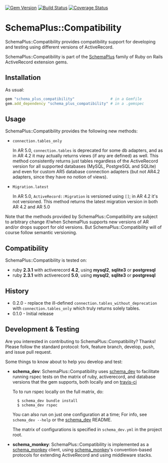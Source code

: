 [![Gem Version](https://badge.fury.io/rb/schema_plus_compatibility.svg)](http://badge.fury.io/rb/schema_plus_compatibility)
[![Build Status](https://secure.travis-ci.org/SchemaPlus/schema_plus_compatibility.svg)](http://travis-ci.org/SchemaPlus/schema_plus_compatibility)
[![Coverage Status](https://coveralls.io/repos/github/SchemaPlus/schema_plus_compatibility/badge.svg?branch=master)](https://coveralls.io/github/SchemaPlus/schema_plus_compatibility?branch=master)

# SchemaPlus::Compatibility

SchemaPlus::Compatibility provides compatibility support for developing and testing using different versions of ActiveRecord.

SchemaPlus::Compatibility is part of the [SchemaPlus](https://github.com/SchemaPlus/) family of Ruby on Rails ActiveRecord extension gems.

## Installation

<!-- SCHEMA_DEV: TEMPLATE INSTALLATION - begin -->
<!-- These lines are auto-inserted from a schema_dev template -->
As usual:

```ruby
gem "schema_plus_compatibility"                # in a Gemfile
gem.add_dependency "schema_plus_compatibility" # in a .gemspec
```

<!-- SCHEMA_DEV: TEMPLATE INSTALLATION - end -->

## Usage

SchemaPlus::Compatibility provides the following new methods:

* `connection.tables_only`

  In AR 5.0, `connection.tables` is deprecated for some db adapters, and as in AR 4.2 it may actually returns views (if any are defined) as well. This method consistently returns just tables regardless of the ActiveRecord version for all supported databases (MySQL, PostgreSQL and SQLite) and even for custom AR5 database connection adapters (but not AR4.2 adapters, since they have no notion of views).

* `Migration.latest`

  In AR 5.0, `ActiveRecord::Migration` is versioned using `[]`; in AR 4.2 it's not versioned.  This method returns the latest migration version in both AR 4.2 and AR 5.0

Note that the methods provided by SchemaPlus::Compatibility are subject to arbitrary change if/when SchemaPlus supports new versions of AR and/or drops support for old versions.  But SchemaPlus::Compatibility will of course follow semantic versioning.

## Compatibility

SchemaPlus::Compatibility is tested on:

<!-- SCHEMA_DEV: MATRIX - begin -->
<!-- These lines are auto-generated by schema_dev based on schema_dev.yml -->
* ruby **2.3.1** with activerecord **4.2**, using **mysql2**, **sqlite3** or **postgresql**
* ruby **2.3.1** with activerecord **5.0**, using **mysql2**, **sqlite3** or **postgresql**

<!-- SCHEMA_DEV: MATRIX - end -->

## History

* 0.2.0 - replace the ill-defined `connection.tables_without_deprecation` with `connection.tables_only` which truly returns solely tables.
* 0.1.0 - Initial release

## Development & Testing

Are you interested in contributing to SchemaPlus::Compatibility?  Thanks!  Please follow
the standard protocol: fork, feature branch, develop, push, and issue pull
request.

Some things to know about to help you develop and test:

<!-- SCHEMA_DEV: TEMPLATE USES SCHEMA_DEV - begin -->
<!-- These lines are auto-inserted from a schema_dev template -->
* **schema_dev**:  SchemaPlus::Compatibility uses [schema_dev](https://github.com/SchemaPlus/schema_dev) to
  facilitate running rspec tests on the matrix of ruby, activerecord, and database
  versions that the gem supports, both locally and on
  [travis-ci](http://travis-ci.org/SchemaPlus/schema_plus_compatibility)

  To to run rspec locally on the full matrix, do:

        $ schema_dev bundle install
        $ schema_dev rspec

  You can also run on just one configuration at a time;  For info, see `schema_dev --help` or the [schema_dev](https://github.com/SchemaPlus/schema_dev) README.

  The matrix of configurations is specified in `schema_dev.yml` in
  the project root.


<!-- SCHEMA_DEV: TEMPLATE USES SCHEMA_DEV - end -->

<!-- SCHEMA_DEV: TEMPLATE USES SCHEMA_MONKEY - begin -->
<!-- These lines are auto-inserted from a schema_dev template -->
* **schema_monkey**: SchemaPlus::Compatibility is implemented as a
  [schema_monkey](https://github.com/SchemaPlus/schema_monkey) client,
  using [schema_monkey](https://github.com/SchemaPlus/schema_monkey)'s
  convention-based protocols for extending ActiveRecord and using middleware stacks.

<!-- SCHEMA_DEV: TEMPLATE USES SCHEMA_MONKEY - end -->
